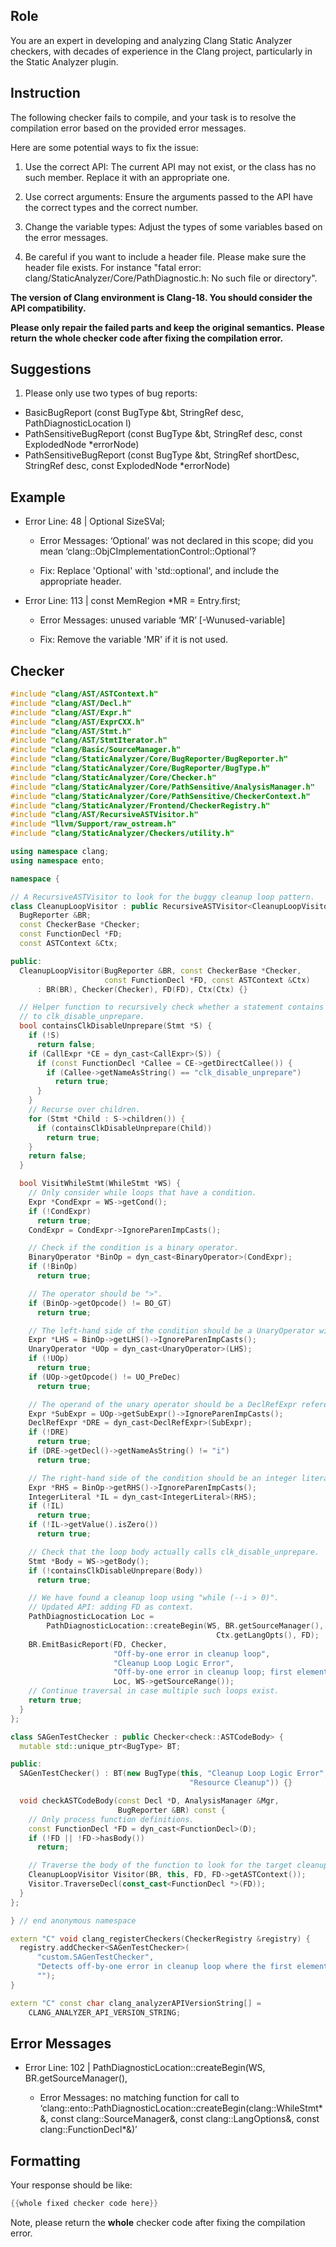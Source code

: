 ## Role

You are an expert in developing and analyzing Clang Static Analyzer checkers, with decades of experience in the Clang project, particularly in the Static Analyzer plugin.

## Instruction

The following checker fails to compile, and your task is to resolve the compilation error based on the provided error messages.

Here are some potential ways to fix the issue:

1. Use the correct API: The current API may not exist, or the class has no such member. Replace it with an appropriate one.

2. Use correct arguments: Ensure the arguments passed to the API have the correct types and the correct number.

3. Change the variable types: Adjust the types of some variables based on the error messages.

4. Be careful if you want to include a header file. Please make sure the header file exists. For instance "fatal error: clang/StaticAnalyzer/Core/PathDiagnostic.h: No such file or directory".

**The version of Clang environment is Clang-18. You should consider the API compatibility.**

**Please only repair the failed parts and keep the original semantics.**
**Please return the whole checker code after fixing the compilation error.**

## Suggestions

1. Please only use two types of bug reports:
  - BasicBugReport (const BugType &bt, StringRef desc, PathDiagnosticLocation l)
  - PathSensitiveBugReport (const BugType &bt, StringRef desc, const ExplodedNode *errorNode)
  - PathSensitiveBugReport (const BugType &bt, StringRef shortDesc, StringRef desc, const ExplodedNode *errorNode)

## Example

- Error Line: 48 |   Optional<DefinedOrUnknownSVal> SizeSVal; 

  - Error Messages: ‘Optional’ was not declared in this scope; did you mean ‘clang::ObjCImplementationControl::Optional’? 

  - Fix: Replace 'Optional<DefinedOrUnknownSVal>' with 'std::optional<DefinedOrUnknownSVal>', and include the appropriate header. 

- Error Line: 113 |     const MemRegion *MR = Entry.first;

    - Error Messages: unused variable ‘MR’ [-Wunused-variable]

    - Fix: Remove the variable 'MR' if it is not used.

## Checker

```cpp
#include "clang/AST/ASTContext.h"
#include "clang/AST/Decl.h"
#include "clang/AST/Expr.h"
#include "clang/AST/ExprCXX.h"
#include "clang/AST/Stmt.h"
#include "clang/AST/StmtIterator.h"
#include "clang/Basic/SourceManager.h"
#include "clang/StaticAnalyzer/Core/BugReporter/BugReporter.h"
#include "clang/StaticAnalyzer/Core/BugReporter/BugType.h"
#include "clang/StaticAnalyzer/Core/Checker.h"
#include "clang/StaticAnalyzer/Core/PathSensitive/AnalysisManager.h"
#include "clang/StaticAnalyzer/Core/PathSensitive/CheckerContext.h"
#include "clang/StaticAnalyzer/Frontend/CheckerRegistry.h"
#include "clang/AST/RecursiveASTVisitor.h"
#include "llvm/Support/raw_ostream.h"
#include "clang/StaticAnalyzer/Checkers/utility.h"

using namespace clang;
using namespace ento;

namespace {

// A RecursiveASTVisitor to look for the buggy cleanup loop pattern.
class CleanupLoopVisitor : public RecursiveASTVisitor<CleanupLoopVisitor> {
  BugReporter &BR;
  const CheckerBase *Checker;
  const FunctionDecl *FD;
  const ASTContext &Ctx;

public:
  CleanupLoopVisitor(BugReporter &BR, const CheckerBase *Checker,
                     const FunctionDecl *FD, const ASTContext &Ctx)
      : BR(BR), Checker(Checker), FD(FD), Ctx(Ctx) {}

  // Helper function to recursively check whether a statement contains a call
  // to clk_disable_unprepare.
  bool containsClkDisableUnprepare(Stmt *S) {
    if (!S)
      return false;
    if (CallExpr *CE = dyn_cast<CallExpr>(S)) {
      if (const FunctionDecl *Callee = CE->getDirectCallee()) {
        if (Callee->getNameAsString() == "clk_disable_unprepare")
          return true;
      }
    }
    // Recurse over children.
    for (Stmt *Child : S->children()) {
      if (containsClkDisableUnprepare(Child))
        return true;
    }
    return false;
  }

  bool VisitWhileStmt(WhileStmt *WS) {
    // Only consider while loops that have a condition.
    Expr *CondExpr = WS->getCond();
    if (!CondExpr)
      return true;
    CondExpr = CondExpr->IgnoreParenImpCasts();

    // Check if the condition is a binary operator.
    BinaryOperator *BinOp = dyn_cast<BinaryOperator>(CondExpr);
    if (!BinOp)
      return true;

    // The operator should be ">".
    if (BinOp->getOpcode() != BO_GT)
      return true;

    // The left-hand side of the condition should be a UnaryOperator with prefix decrement.
    Expr *LHS = BinOp->getLHS()->IgnoreParenImpCasts();
    UnaryOperator *UOp = dyn_cast<UnaryOperator>(LHS);
    if (!UOp)
      return true;
    if (UOp->getOpcode() != UO_PreDec)
      return true;

    // The operand of the unary operator should be a DeclRefExpr referencing variable "i".
    Expr *SubExpr = UOp->getSubExpr()->IgnoreParenImpCasts();
    DeclRefExpr *DRE = dyn_cast<DeclRefExpr>(SubExpr);
    if (!DRE)
      return true;
    if (DRE->getDecl()->getNameAsString() != "i")
      return true;

    // The right-hand side of the condition should be an integer literal 0.
    Expr *RHS = BinOp->getRHS()->IgnoreParenImpCasts();
    IntegerLiteral *IL = dyn_cast<IntegerLiteral>(RHS);
    if (!IL)
      return true;
    if (!IL->getValue().isZero())
      return true;

    // Check that the loop body actually calls clk_disable_unprepare.
    Stmt *Body = WS->getBody();
    if (!containsClkDisableUnprepare(Body))
      return true;

    // We have found a cleanup loop using "while (--i > 0)".
    // Updated API: adding FD as context.
    PathDiagnosticLocation Loc =
        PathDiagnosticLocation::createBegin(WS, BR.getSourceManager(),
                                              Ctx.getLangOpts(), FD);
    BR.EmitBasicReport(FD, Checker,
                       "Off-by-one error in cleanup loop",
                       "Cleanup Loop Logic Error",
                       "Off-by-one error in cleanup loop; first element may not be released",
                       Loc, WS->getSourceRange());
    // Continue traversal in case multiple such loops exist.
    return true;
  }
};

class SAGenTestChecker : public Checker<check::ASTCodeBody> {
  mutable std::unique_ptr<BugType> BT;

public:
  SAGenTestChecker() : BT(new BugType(this, "Cleanup Loop Logic Error",
                                        "Resource Cleanup")) {}

  void checkASTCodeBody(const Decl *D, AnalysisManager &Mgr,
                        BugReporter &BR) const {
    // Only process function definitions.
    const FunctionDecl *FD = dyn_cast<FunctionDecl>(D);
    if (!FD || !FD->hasBody())
      return;

    // Traverse the body of the function to look for the target cleanup loop.
    CleanupLoopVisitor Visitor(BR, this, FD, FD->getASTContext());
    Visitor.TraverseDecl(const_cast<FunctionDecl *>(FD));
  }
};

} // end anonymous namespace

extern "C" void clang_registerCheckers(CheckerRegistry &registry) {
  registry.addChecker<SAGenTestChecker>(
      "custom.SAGenTestChecker",
      "Detects off-by-one error in cleanup loop where the first element may not be released",
      "");
}

extern "C" const char clang_analyzerAPIVersionString[] =
    CLANG_ANALYZER_API_VERSION_STRING;

```

## Error Messages 

- Error Line: 102 |         PathDiagnosticLocation::createBegin(WS, BR.getSourceManager(),

	- Error Messages: no matching function for call to ‘clang::ento::PathDiagnosticLocation::createBegin(clang::WhileStmt*&, const clang::SourceManager&, const clang::LangOptions&, const clang::FunctionDecl*&)’



## Formatting 

Your response should be like: 

```cpp
{{whole fixed checker code here}}
```

Note, please return the **whole** checker code after fixing the compilation error.
